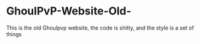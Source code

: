 # GhoulPvP-Website-Old-
This is the old Ghoulpvp website, the code is shitty, and the style is a set of things
